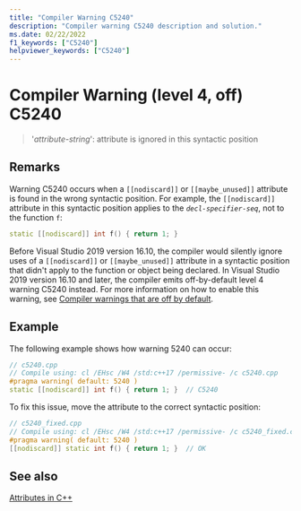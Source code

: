 ```yaml
---
title: "Compiler Warning C5240"
description: "Compiler warning C5240 description and solution."
ms.date: 02/22/2022
f1_keywords: ["C5240"]
helpviewer_keywords: ["C5240"]
---
```

# Compiler Warning (level 4, off) C5240

> '*attribute-string*': attribute is ignored in this syntactic position

## Remarks

Warning C5240 occurs when a `[[nodiscard]]` or `[[maybe_unused]]` attribute is found in the wrong syntactic position. For example, the `[[nodiscard]]` attribute in this syntactic position applies to the *`decl-specifier-seq`*, not to the function `f`:

```cpp
static [[nodiscard]] int f() { return 1; }
```

Before Visual Studio 2019 version 16.10, the compiler would silently ignore uses of a `[[nodiscard]]` or `[[maybe_unused]]` attribute in a syntactic position that didn't apply to the function or object being declared. In Visual Studio 2019 version 16.10 and later, the compiler emits off-by-default level 4 warning C5240 instead. For more information on how to enable this warning, see [Compiler warnings that are off by default](../../preprocessor/compiler-warnings-that-are-off-by-default.md).

## Example

The following example shows how warning 5240 can occur:

```cpp
// c5240.cpp
// Compile using: cl /EHsc /W4 /std:c++17 /permissive- /c c5240.cpp
#pragma warning( default: 5240 )
static [[nodiscard]] int f() { return 1; }  // C5240
```

To fix this issue, move the attribute to the correct syntactic position:

```cpp
// c5240_fixed.cpp
// Compile using: cl /EHsc /W4 /std:c++17 /permissive- /c c5240_fixed.cpp
#pragma warning( default: 5240 )
[[nodiscard]] static int f() { return 1; }  // OK
```

## See also

[Attributes in C++](../../cpp/attributes.md)

